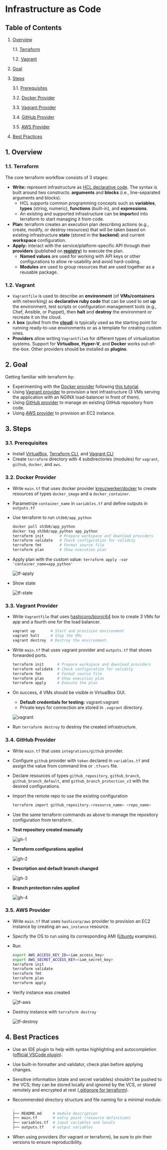 # Infrastructure as Code

## Table of Contents

1. [Overview](#1-Overview)

   1.1. [Terraform](#11-Terraform)

   1.2. [Vagrant](#12-Vagrant)

2. [Goal](#2-Goal)

3. [Steps](#3-Steps)

   3.1. [Prerequisites](#31-Prerequisites)

   3.2. [Docker Provider](#32-Docker-Provider)

   3.3. [Vagrant Provider](#33-Vagrant-Provider)

   3.4. [GitHub Provider](#34-GitHub-Provider)

   3.5. [AWS Provider](#35-AWS-Provider)

4. [Best Practices](#4-Best-Practices)

## 1. Overview

### 1.1. Terraform

The core terraform workflow consists of 3 stages:

- **Write:** represent infrastructure as [HCL declarative code](https://www.terraform.io/language). The syntax is built around two constructs: **arguments** and **blocks** (i.e., line-separated arguments and blocks).
  - HCL supports common programming concepts such as **variables**, **types** (string, numeric), **functions** (built-in), and **expressions**.
  - An existing and supported infrastructure can be **import**ed into terraform to start managing it from code.
- **Plan:** terraform creates an execution plan describing actions (e.g., create, modify, or destroy resources) that will be taken based on existing infrastructure **state** (stored in the **backend**) and current **workspace** configuration.
- **Apply:** interact with the service/platform-specific API through their **providers** (published on [**registry**](https://registry.terraform.io/)) to execute the plan.
  - **Named values** are used for working with API keys or other configurations to allow re-usability and avoid hard-coding.
  - **Modules** are used to group resources that are used together as a reusable package.  

### 1.2. Vagrant

- `Vagrantfile` is used to describe an **environment** (of **VMs/containers** with networking) as **declarative ruby code** that can be used to set **up** the environment, test scripts or configuration management tools (e.g., Chef, Ansible, or Puppet), then **halt** and **destroy** the environment or recreate it on the cloud.
- A **box** (pulled from the **[cloud](https://vagrantcloud.com/boxes/search)**) is typically used as the starting point for running ready-to-use environments or as a template for creating custom ones.
- **Providers** allow writing `Vagrantfile`s for different types of virtualization systems. Support for **Virtualbox**, **Hyper-V**, and **Docker** works out-of-the-box. Other providers should be installed as **plugins**.

## 2. Goal

Getting familiar with terraform by:

- Experimenting with the [Docker provider](https://registry.terraform.io/providers/kreuzwerker/docker/latest/docs) following [this tutorial](https://learn.hashicorp.com/collections/terraform/docker-get-started).
- Using [Vagrant provider](https://registry.terraform.io/providers/bmatcuk/vagrant/latest/docs) to provision a test infrastructure (3 VMs serving the application with an NGINX load-balancer in front of them).
- Using [GitHub provider](https://registry.terraform.io/providers/integrations/github/latest/docs) to manage an existing GitHub repository from code.
- Using [AWS provider](https://registry.terraform.io/providers/hashicorp/aws/latest/docs) to provision an EC2 instance.

## 3. Steps

### 3.1. Prerequisites

- Install [VirtualBox](https://www.virtualbox.org/wiki/Downloads), [Terraform CLI](https://www.terraform.io/downloads), and [Vagrant CLI](https://www.vagrantup.com/downloads)
- Create `terraform` directory with 4 subdirectories (modules) for `vagrant`, `github`, `docker`, and `aws`.

### 3.2. Docker Provider

- Write `main.tf` that uses docker provider [kreuzwerker/docker](https://github.com/kreuzwerker/terraform-provider-docker) to create resources of types `docker_image` and a `docker_container`.

- Parametrize `container_name` in `variables.tf` and define outputs in `outputs.tf`

- Use terraform to run `sh3b0/app_python`

  ```bash
  docker pull sh3b0/app_python
  docker tag sh3b0/app_python app_python
  terraform init       # Prepare workspace and download providers
  terraform validate   # Check configuration for validity
  terraform fmt        # Format source file
  terraform plan       # Show execution plan
  ```

- Apply plan with the custom value: `terraform apply -var 'container_name=app_python'`

  ![tf-apply](./images/tf-apply.png)

- Show state

  ![tf-state](./images/tf-state.png)

### 3.3. Vagrant Provider

- Write `Vagrantfile` that uses [hashicorp/bionic64](https://app.vagrantup.com/hashicorp/boxes/bionic64) box to create 3 VMs for app and a fourth one for the load balancer.
  
  ```bash
  vagrant up       # Start and provision environment
  vagrant halt     # Stop the VMs
  vagrant destroy  # Destroy the environment.
  ```

- Write `main.tf` that uses vagrant provider and `outputs.tf` that shows forwarded ports.
  
  ```bash
  terraform init      # Prepare workspace and download providers
  terraform validate  # Check configuration for validity
  terraform fmt       # Format source file
  terraform plan      # Show execution plan
  terraform apply     # Execute the plan
  ```
  
- On success, 4 VMs should be visible in VirtualBox GUI.
  
  - **Default credentials for testing:** vagrant:vagrant
  - Private keys for connection are stored in `.vagrant` directory.
  
  ![vagrant](images/vagrant.png)

- Run `terraform destroy` to destroy the created infrastructure.

### 3.4. GitHub Provider

- Write `main.tf` that uses `integrations/github` provider.
- Configure `github` provider with `token` declared in `variables.tf` and assign the value from command line or `.tfvars` file.
- Declare resources of types `github_repository`, `github_branch`, `github_branch_default`, and `github_branch_protection_v3`  with the desired configurations.
- Import the remote repo to use the existing configuration
  
  ```bash
  terraform import github_repository.<resource_name> <repo_name>
  ```

- Use the same terraform commands as above to manage the repository configuration from terraform.

- **Test repository created manually**

  ![gh-1](images/gh-1.png)

- **Terraform configurations applied**

  ![gh-2](images/gh-2.png)

- **Description and default branch changed**

  ![gh-3](images/gh-3.png)

- **Branch protection rules applied**

  ![gh-4](images/gh-4.png)

### 3.5. AWS Provider

- Write `main.tf` that uses  `hashicorp/aws` provider to provision an EC2 instance by creating an `aws_instance` resource.

- Specify the OS to run using its corresponding AMI ([Ubuntu](https://cloud-images.ubuntu.com/locator/ec2/) examples).

- Run

  ```bash
  export AWS_ACCESS_KEY_ID=<iam_access_key>
  export AWS_SECRET_ACCESS_KEY=<iam_secret_key>
  terraform init
  terraform validate
  terraform fmt
  terraform plan
  terraform apply
  ```

- Verify instance was created

  ![tf-aws](./images/tf-aws.png)

- Destroy instance with `terraform destroy`

  ![tf-destroy](./images/tf-destroy.png)

## 4. Best Practices

- Use an IDE plugin to help with syntax highlighting and autocompletion ([official VSCode plugin](https://marketplace.visualstudio.com/items?itemName=HashiCorp.terraform)).
- Use built-in formatter and validator, check plan before applying changes.
- Sensitive information (state and secret variables) shouldn’t be pushed to the VCS; they can be stored locally and ignored by the VCS, or stored remotely and encrypted at rest ([.gitignore for terraform](https://github.com/github/gitignore/blob/main/Terraform.gitignore)).
- Recommended directory structure and file naming for a minimal module:

  ```bash
  .
  ├── README.md     # module description
  ├── main.tf       # entry point (resource definition)
  ├── variables.tf  # input variables and locals
  ├── outputs.tf    # output variables
  ```

- When using providers (for vagrant or terraform), be sure to pin their versions to ensure reproducibility.
